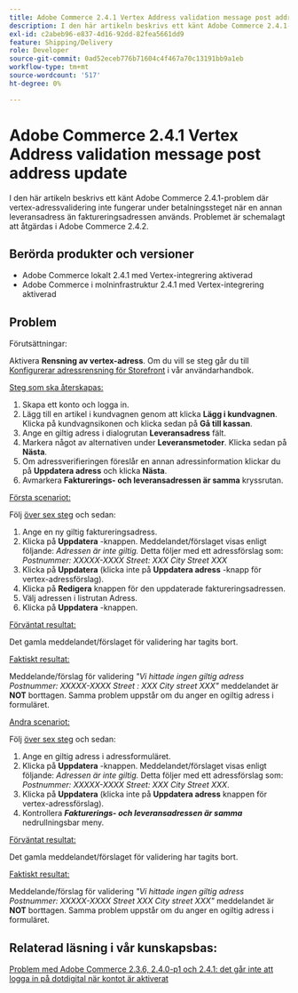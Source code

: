 ```yaml
---
title: Adobe Commerce 2.4.1 Vertex Address validation message post address update
description: I den här artikeln beskrivs ett känt Adobe Commerce 2.4.1-problem där vertex-adressvalidering inte fungerar under betalningssteget när en annan leveransadress än faktureringsadressen används. Problemet är schemalagt att åtgärdas i Adobe Commerce 2.4.2.
exl-id: c2abeb96-e837-4d16-92dd-82fea5661dd9
feature: Shipping/Delivery
role: Developer
source-git-commit: 0ad52eceb776b71604c4f467a70c13191bb9a1eb
workflow-type: tm+mt
source-wordcount: '517'
ht-degree: 0%

---
```


# Adobe Commerce 2.4.1 Vertex Address validation message post address update

I den här artikeln beskrivs ett känt Adobe Commerce 2.4.1-problem där vertex-adressvalidering inte fungerar under betalningssteget när en annan leveransadress än faktureringsadressen används. Problemet är schemalagt att åtgärdas i Adobe Commerce 2.4.2.

## Berörda produkter och versioner

* Adobe Commerce lokalt 2.4.1 med Vertex-integrering aktiverad
* Adobe Commerce i molninfrastruktur 2.4.1 med Vertex-integrering aktiverad

## Problem

Förutsättningar:

Aktivera **Rensning av vertex-adress**. Om du vill se steg går du till [Konfigurerar adressrensning för Storefront](https://experienceleague.adobe.com/docs/commerce-knowledge-base/kb/troubleshooting/miscellaneous/vertex-address-cleansing-different-addresses-not-allowed.html) i vår användarhandbok.

<u>Steg som ska återskapas:</u>

1. Skapa ett konto och logga in.
1. Lägg till en artikel i kundvagnen genom att klicka **Lägg i kundvagnen**. Klicka på kundvagnsikonen och klicka sedan på **Gå till kassan**.
1. Ange en giltig adress i dialogrutan **Leveransadress** fält.
1. Markera något av alternativen under **Leveransmetoder**. Klicka sedan på **Nästa**.
1. Om adressverifieringen föreslår en annan adressinformation klickar du på **Uppdatera adress** och klicka **Nästa**.
1. Avmarkera **Fakturerings- och leveransadressen är samma** kryssrutan.

<u>Första scenariot:</u>

Följ [över sex steg](/help/troubleshooting/miscellaneous/magento-2-4-1-vertex-address-validation-message-post-address-update.md#first_sixth) och sedan:

1. Ange en ny giltig faktureringsadress.
1. Klicka på **Uppdatera** -knappen. Meddelandet/förslaget visas enligt följande: *Adressen är inte giltig.* Detta följer med ett adressförslag som: *Postnummer: XXXXX-XXXX Street: XXX City Street XXX*
1. Klicka på **Uppdatera** (klicka inte på **Uppdatera adress** -knapp för vertex-adressförslag).
1. Klicka på **Redigera** knappen för den uppdaterade faktureringsadressen.
1. Välj adressen i listrutan Adress.
1. Klicka på **Uppdatera** -knappen.

<u>Förväntat resultat:</u>

Det gamla meddelandet/förslaget för validering har tagits bort.

<u>Faktiskt resultat:</u>

Meddelande/förslag för validering *&quot;Vi hittade ingen giltig adress Postnummer: XXXXX-XXXX Street : XXX City street XXX&quot;* meddelandet är **NOT** borttagen. Samma problem uppstår om du anger en ogiltig adress i formuläret.

<u>Andra scenariot:</u>

Följ [över sex steg](/help/troubleshooting/miscellaneous/magento-2-4-1-vertex-address-validation-message-post-address-update.md#first_sixth) och sedan:

1. Ange en giltig adress i adressformuläret.
1. Klicka på **Uppdatera** -knappen. Meddelandet/förslaget visas enligt följande: *Adressen är inte giltig.* Detta följer med ett adressförslag som: *Postnummer: XXXXX-XXXX Street: XXX City Street XXX*.
1. Klicka på **Uppdatera** (klicka inte på **Uppdatera adress** knappen för vertex-adressförslag).
1. Kontrollera ***Fakturerings- och leveransadressen är samma*** nedrullningsbar meny.

<u>Förväntat resultat:</u>

Det gamla meddelandet/förslaget för validering har tagits bort.

<u>Faktiskt resultat:</u>

Meddelande/förslag för validering *&quot;Vi hittade ingen giltig adress Postnummer: XXXXX-XXXX Street XXX City street XXX&quot;* meddelandet är **NOT** borttagen. Samma problem uppstår om du anger en ogiltig adress i formuläret.

## Relaterad läsning i vår kunskapsbas:

[Problem med Adobe Commerce 2.3.6, 2.4.0-p1 och 2.4.1: det går inte att logga in på dotdigital när kontot är aktiverat](/help/troubleshooting/miscellaneous/magento-2-3-6-2-4-0-p1-2-4-1-known-issue-dotdigital-login.md)
